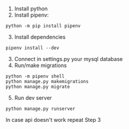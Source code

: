 1. Install python
2. Install pipenv:
```
python -m pip install pipenv
```
3. Install dependencies
```
pipenv install --dev
```
3. Connect in settings.py your mysql database
4. Run/make migrations
```
python -m pipenv shell
python manage.py makemigrations
python manage.py migrate
```
5. Run dev server
```
python manage.py runserver
```

In case api doesn't work repeat Step 3
